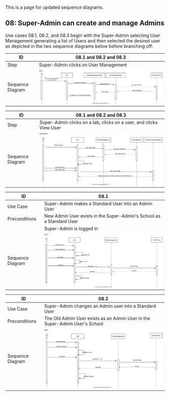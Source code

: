 This is a page for updated sequence diagrams.

## 08: Super-Admin can create and manage Admins

Use cases 08.1, 08.2, and 08.3 begin with the Super-Admin selecting User Management generating a list of Users and then selected the desired user as depicted in the two sequence diagrams below before branching off:

| ID | 08.1 and 08.2 and 08.3 |
| ------ | ------ |
| Step | Super-Admin clicks on User Management |
| Sequence Diagram | ![share_use_case_8.svg](uploads/d3cfcc81090d929e772866a93794dd2e/share_use_case_8.svg) |

| ID | 08.1 and 08.2 and 08.3 |
| ------ | ------ |
| Step | Super-Admin clicks on a tab, clicks on a user, and clicks View User |
| Sequence Diagram | ![view_user_8.svg](uploads/796e75014c623e9b3cff59cb40f9f61d/view_user_8.svg) |

| ID | 08.1 |
| ------ | ------ |
| Use Case | Super-Admin makes a Standard User into an Admin User |
| Preconditions | New Admin User exists in the Super-Admin's School as a Standard User |
| | Super-Admin is logged in |
| Sequence Diagram | ![use_case_08.1.svg](uploads/9ebb7d2f7e2a13e5031150234028f94f/use_case_08.1.svg) |

| ID | 08.2 |
| ------ | ------ |
| Use Case | Super-Admin changes an Admin user into a Standard User |
| Preconditions | The Old Admin User exists as an Admin User in the Super-Admin User's School |
| Sequence Diagram | ![use_case_08.2.svg](uploads/d4e66769d9da659f1828447d912ed46b/use_case_08.2.svg) |